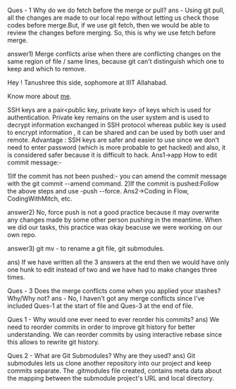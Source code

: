 Ques - 1 Why do we do fetch before the merge or pull?
ans - Using git pull, all the changes are made to our local repo without letting us check those codes before merge.But, if we use git fetch, then we would be able to review the changes before merging. So, this is why we use fetch before merge.


answer1) Merge conflicts arise when there are conflicting changes on the same region of file / same lines, because git can't distinguish which one to keep and which to remove.

Hey !
Tanushree this side, sophomore at IIIT Allahabad.

Know more about <a href = "https://github.com/Tanushree-coder">me</a>.

SSH keys are a pair<public key, private key> of keys which is used for authentication.
Private key remains on the user system and is used to decrypt information exchanged in SSH protocol whereas public key is used to encrypt information , it can be shared and can be used by both user and remote.
Advantage : 
SSH keys are safer and easier to use since we don't need to enter password (which is more probable to get hacked) and also, it is considered safer because it is difficult to hack.
Ans1->app
How to edit commit message:-

1)If the commit has not been pushed:-
 you can amend the commit message with the git commit --amend command.
2)If the commit is pushed:Follow the above steps and use -push --force.
Ans2->Coding in Flow, CodingWithMitch, etc.

answer2) No, force push is not a good practice because it may overwrite any changes made by some other person pushing in the meantime. When we did our tasks, this practice was okay beacuse we were working on our own repo.

answer3) git mv - to rename a git file, git submodules.

ans) If we have written all the 3 answers at the end then we would have only one hunk to edit instead of two and we have had to make changes three times.

Ques - 3 Does the merge conflicts come when you applied your stashes? Why/Why not?
ans - No, I haven't got any merge conflicts since I've included Ques-1 at the start of file and Ques-3 at the end of file.

Ques 1 - Why would one ever need to ever reorder his commits?
ans) We need to reorder commits in order to improve git history for better understanding. We can reorder commits by using interactive rebase since this allows to rewrite git history.

Ques 2 - What are Git Submodules? Why are they used?
ans) Git submodules lets us clone another repository into our project and keep commits separate. The .gitmodules file created, contains meta data about the mapping between the submodule project's URL and local directory.